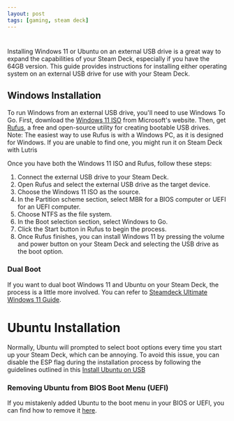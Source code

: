 ```yaml
---
layout: post
tags: [gaming, steam deck]
---
```

#

Installing Windows 11 or Ubuntu on an external USB drive is a great way to expand the capabilities of your Steam Deck, especially if you have the 64GB version. This guide provides instructions for installing either operating system on an external USB drive for use with your Steam Deck.

## Windows Installation

To run Windows from an external USB drive, you'll need to use Windows To Go. First, download the [Windows 11 ISO](https://www.microsoft.com/en-us/software-download/windows11) from Microsoft's website. Then, get [Rufus](https://rufus.ie/), a free and open-source utility for creating bootable USB drives. Note: The easiest way to use Rufus is with a Windows PC, as it is designed for Windows. If you are unable to find one, you might run it on Steam Deck with Lutris

Once you have both the Windows 11 ISO and Rufus, follow these steps:

1. Connect the external USB drive to your Steam Deck.
2. Open Rufus and select the external USB drive as the target device.
3. Choose the Windows 11 ISO as the source.
4. In the Partition scheme section, select MBR for a BIOS computer or UEFI for an UEFI computer.
5. Choose NTFS as the file system.
6. In the Boot selection section, select Windows to Go.
7. Click the Start button in Rufus to begin the process.
8. Once Rufus finishes, you can install Windows 11 by pressing the volume and power button on your Steam Deck and selecting the USB drive as the boot option.

### Dual Boot

If you want to dual boot Windows 11 and Ubuntu on your Steam Deck, the process is a little more involved. You can refer to [Steamdeck Ultimate Windows 11 Guide](https://github.com/baldsealion/Steamdeck-Ultimate-Windows11-Guide/wiki).

# Ubuntu Installation

Normally, Ubuntu will prompted to select boot options every time you start up your Steam Deck, which can be annoying. To avoid this issue, you can disable the ESP flag during the installation process by following the guidelines outlined in this [Install Ubuntu on USB](https://itsfoss.com/intsall-ubuntu-on-usb/)

### Removing Ubuntu from BIOS Boot Menu (UEFI)

If you mistakenly added Ubuntu to the boot menu in your BIOS or UEFI, you can find how to remove it [here](https://askubuntu.com/questions/63610/how-do-i-remove-ubuntu-in-the-bios-boot-menu-uefi).
